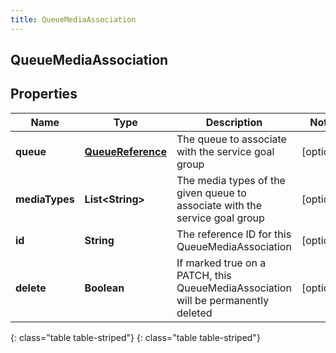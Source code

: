 ```yaml
---
title: QueueMediaAssociation
---
```

## QueueMediaAssociation


## Properties

| Name | Type | Description | Notes |
| ------------ | ------------- | ------------- | ------------- |
| **queue** | [**QueueReference**](QueueReference.html) | The queue to associate with the service goal group |  [optional] |
| **mediaTypes** | **List&lt;String&gt;** | The media types of the given queue to associate with the service goal group |  [optional] |
| **id** | **String** | The reference ID for this QueueMediaAssociation |  [optional] |
| **delete** | **Boolean** | If marked true on a PATCH, this QueueMediaAssociation will be permanently deleted |  [optional] |
{: class="table table-striped"}
{: class="table table-striped"}


